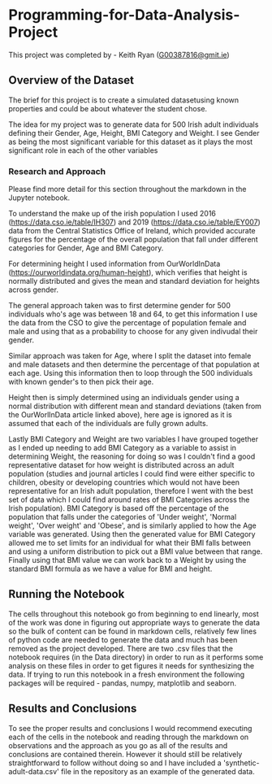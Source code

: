 # Programming-for-Data-Analysis-Project

This project was completed by - Keith Ryan (G00387816@gmit.ie)

## Overview of the Dataset
The brief for this project is to create a simulated datasetusing known properties and could be about whatever the student chose.

The idea for my project was to generate data for 500 Irish adult individuals defining their Gender, Age, Height, BMI Category and Weight.
I see Gender as being the most significant variable for this dataset as it plays the most significant role in each of the other variables

### Research and Approach
Please find more detail for this section throughout the markdown in the Jupyter notebook.

To understand the make up of the irish population I used 2016 (https://data.cso.ie/table/IH307) and 2019 (https://data.cso.ie/table/EY007) data from the Central Statistics Office of Ireland, which provided accurate figures for the percentage of the overall population that fall under different categories for Gender, Age and BMI Category.

For determining height I used information from OurWorldInData (https://ourworldindata.org/human-height), which verifies that height is normally distributed and gives the mean and standard deviation for heights across gender.

The general approach taken was to first determine gender for 500 individuals who's age was between 18 and 64, to get this information I use the data from the CSO to give the percentage of population female and male and using that as a probability to choose for any given indivudal their gender.

Similar approach was taken for Age, where I split the dataset into female and male datasets and then determine the percentage of that population at each age. Using this information then to loop through the 500 individuals with known gender's to then pick their age.

Height then is simply determined using an individuals gender using a normal distribution with different mean and standard deviations (taken from the OurWorlInData article linked above), here age is ignored as it is assumed that each of the individuals are fully grown adults.

Lastly BMI Category and Weight are two variables I have grouped together as I ended up needing to add BMI Category as a variable to assist in determining Weight, the reasoning for doing so was I couldn't find a good representative dataset for how weight is distributed across an adult population (studies and journal articles I could find were either specific to children, obesity or developing countries which would not have been representative for an Irish adult population, therefore I went with the best set of data which I could find around rates of BMI Categories across the Irish population).
BMI Category is based off the percentage of the population that falls under the categories of 'Under weight', 'Normal weight', 'Over weight' and 'Obese', and is similarly applied to how the Age variable was generated. Using then the generated value for BMI Category allowed me to set limits for an individual for what their BMI falls between and using a uniform distribution to pick out a BMI value between that range. Finally using that BMI value we can work back to a Weight by using the standard BMI formula as we have a value for BMI and height.


## Running the Notebook
The cells throughout this notebook go from beginning to end linearly, most of the work was done in figuring out appropriate ways to generate the data so the bulk of content can be found in markdown cells, relatively few lines of python code are needed to generate the data and much has been removed as the project developed.
There are two .csv files that the notebook requires (in the Data directory) in order to run as it performs some analysis on these files in order to get figures it needs for synthesizing the data.
If trying to run this notebook in a fresh environment the following packages will be required - pandas, numpy, matplotlib and seaborn.

## Results and Conclusions
To see the proper results and conclusions I would recommend executing each of the cells in the notebook and reading through the markdown on observations and the approach as you go as all of the results and conclusions are contained therein. However it should still be relatively straightforward to follow without doing so and I have included a 'synthetic-adult-data.csv' file in the repository as an example of the generated data.


